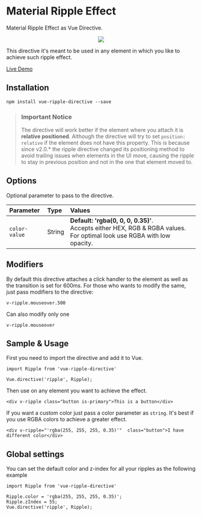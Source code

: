 #   Material Ripple Effect

Material Ripple Effect as Vue Directive.

<p align="center">
<img src="https://media.giphy.com/media/MfW6n0zLw2k7K/giphy.gif" />
</p>

This directive it's meant to be used in any element in which you like to achieve such ripple effect.

<a href="https://pygmyslowloris.github.io/vue-ripple-directive/"> Live Demo</a>

##  Installation

```
npm install vue-ripple-directive --save
```

>### Important Notice
>The directive will work better if the element where you attach it is **relative positioned**. 
>Although the directive will try to set `position: relative` if the element does not have this property.
>This is because since v2.0.* the ripple directive changed its positioning method to avoid trailing issues when elements in the UI move, causing the ripple to stay in previous position and not in the one that element moved to.

##  Options

Optional parameter to pass to the directive.

| Parameter      | Type      | Values     |
| :--------------- | :-------  | :--------- |
|  `color-value`      | String    |  <b>Default: 'rgba(0, 0, 0, 0.35)'</b>. <br> Accepts either HEX, RGB & RGBA values. For optimal look use RGBA with low opacity. |

##  Modifiers

By default this directive attaches a click handler to the element as well as the transition is set for 600ms.
For those who wants to modify the same, just pass modifiers to the directive:

```
v-ripple.mouseover.500
```

Can also modify only one

```
v-ripple.mouseover
```

##  Sample & Usage

First you need to import the directive and add it to Vue.

```
import Ripple from 'vue-ripple-directive'

Vue.directive('ripple', Ripple);
```

Then use on any element you want to achieve the effect.

```
<div v-ripple class="button is-primary">This is a button</div>
```

If you want a custom color just pass a color parameter as `string`. It's best if you use RGBA colors to achieve a greater effect.

```
<div v-ripple="'rgba(255, 255, 255, 0.35)'"  class="button">I have different color</div>
```

##  Global settings

You can set the default color and z-index for all your ripples as the following example

```
import Ripple from 'vue-ripple-directive'

Ripple.color = 'rgba(255, 255, 255, 0.35)';
Ripple.zIndex = 55;
Vue.directive('ripple', Ripple);
```
